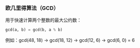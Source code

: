 ### 欧几里得算法（GCD）

用于快速计算两个整数的最大公约数：

```python
gcd(a, b) = gcd(b, a % b)
```

例如：gcd(48, 18) → gcd(18, 12) → gcd(12, 6) → gcd(6, 0) = 6
